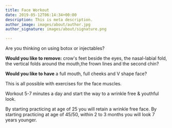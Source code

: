 ```yaml
---
title: Face Workout
date: 2019-05-12T06:14:34+00:00
description: This is meta description.
author_image: images/about/author.jpg
author_signature: images/about/signature.png

---
```

 Are you thinking on using botox or injectables?

**Would you like to remove:** crow's feet beside the eyes, the nasal-labial fold, the vertical folds around the mouth,the frown lines and the second chin?

**Would you like to have** a full mouth, full cheeks and V shape face?

This is all possible with exercises for the face muscles.

Workout 5-7 minutes a day and start the way to a wrinkle free & youthful look.

By starting practicing at age of 25 you will retain a wrinkle free face. By starting practicing at age of 45/50, within 2 to 3 months you will look 7 years younger.